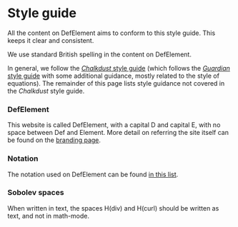 # Style guide
All the content on DefElement aims to conform to this style guide. This keeps it clear and consistent.

We use standard British spelling in the content on DefElement.

In general, we follow the [<em>Chalkdust</em> style guide](https://chalkdustmagazine.com/style-guide/)
(which follows the [<em>Guardian</em> style guide](https://www.theguardian.com/guardian-observer-style-guide-a)
with some additional guidance, mostly related to the style of equations). The remainder of this
page lists style guidance not covered in the <em>Chalkdust</em> style guide.

### DefElement
This website is called DefElement, with a capital D and capital E, with no space between Def and Element.
More detail on referring the site itself can be found on the [branding page](branding.md).

### Notation
The notation used on DefElement can be found [in this list](ciarlet.md#Notation).

### Sobolev spaces
When written in text, the spaces H(div) and H(curl) should be written as text, and not in math-mode.
